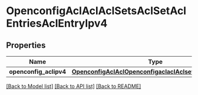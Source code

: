 # OpenconfigAclAclAclSetsAclSetAclEntriesAclEntryIpv4

## Properties
Name | Type | Description | Notes
------------ | ------------- | ------------- | -------------
**openconfig_aclipv4** | [**OpenconfigAclAclOpenconfigaclaclAclsetsAclentriesIpv4**](OpenconfigAclAclOpenconfigaclaclAclsetsAclentriesIpv4.md) |  | [optional] 

[[Back to Model list]](../README.md#documentation-for-models) [[Back to API list]](../README.md#documentation-for-api-endpoints) [[Back to README]](../README.md)


